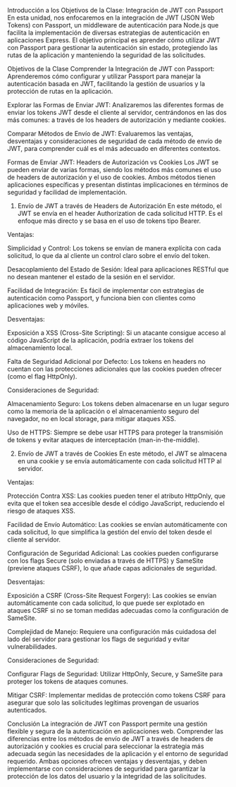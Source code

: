 Introducción a los Objetivos de la Clase: Integración de JWT con Passport
En esta unidad, nos enfocaremos en la integración de JWT (JSON Web Tokens) con Passport, un middleware de autenticación para Node.js que facilita la implementación de diversas estrategias de autenticación en aplicaciones Express. El objetivo principal es aprender cómo utilizar JWT con Passport para gestionar la autenticación sin estado, protegiendo las rutas de la aplicación y manteniendo la seguridad de las solicitudes.

Objetivos de la Clase
Comprender la Integración de JWT con Passport: Aprenderemos cómo configurar y utilizar Passport para manejar la autenticación basada en JWT, facilitando la gestión de usuarios y la protección de rutas en la aplicación.

Explorar las Formas de Enviar JWT: Analizaremos las diferentes formas de enviar los tokens JWT desde el cliente al servidor, centrándonos en las dos más comunes: a través de los headers de autorización y mediante cookies.

Comparar Métodos de Envío de JWT: Evaluaremos las ventajas, desventajas y consideraciones de seguridad de cada método de envío de JWT, para comprender cuál es el más adecuado en diferentes contextos.

Formas de Enviar JWT: Headers de Autorización vs Cookies
Los JWT se pueden enviar de varias formas, siendo los métodos más comunes el uso de headers de autorización y el uso de cookies. Ambos métodos tienen aplicaciones específicas y presentan distintas implicaciones en términos de seguridad y facilidad de implementación.

1. Envío de JWT a través de Headers de Autorización
En este método, el JWT se envía en el header Authorization de cada solicitud HTTP. Es el enfoque más directo y se basa en el uso de tokens tipo Bearer.

Ventajas:

Simplicidad y Control: Los tokens se envían de manera explícita con cada solicitud, lo que da al cliente un control claro sobre el envío del token.

Desacoplamiento del Estado de Sesión: Ideal para aplicaciones RESTful que no desean mantener el estado de la sesión en el servidor.

Facilidad de Integración: Es fácil de implementar con estrategias de autenticación como Passport, y funciona bien con clientes como aplicaciones web y móviles.

Desventajas:

Exposición a XSS (Cross-Site Scripting): Si un atacante consigue acceso al código JavaScript de la aplicación, podría extraer los tokens del almacenamiento local.

Falta de Seguridad Adicional por Defecto: Los tokens en headers no cuentan con las protecciones adicionales que las cookies pueden ofrecer (como el flag HttpOnly).

Consideraciones de Seguridad:

Almacenamiento Seguro: Los tokens deben almacenarse en un lugar seguro como la memoria de la aplicación o el almacenamiento seguro del navegador, no en local storage, para mitigar ataques XSS.

Uso de HTTPS: Siempre se debe usar HTTPS para proteger la transmisión de tokens y evitar ataques de interceptación (man-in-the-middle).

2. Envío de JWT a través de Cookies
En este método, el JWT se almacena en una cookie y se envía automáticamente con cada solicitud HTTP al servidor.

Ventajas:

Protección Contra XSS: Las cookies pueden tener el atributo HttpOnly, que evita que el token sea accesible desde el código JavaScript, reduciendo el riesgo de ataques XSS.

Facilidad de Envío Automático: Las cookies se envían automáticamente con cada solicitud, lo que simplifica la gestión del envío del token desde el cliente al servidor.

Configuración de Seguridad Adicional: Las cookies pueden configurarse con los flags Secure (solo enviadas a través de HTTPS) y SameSite (previene ataques CSRF), lo que añade capas adicionales de seguridad.

Desventajas:

Exposición a CSRF (Cross-Site Request Forgery): Las cookies se envían automáticamente con cada solicitud, lo que puede ser explotado en ataques CSRF si no se toman medidas adecuadas como la configuración de SameSite.

Complejidad de Manejo: Requiere una configuración más cuidadosa del lado del servidor para gestionar los flags de seguridad y evitar vulnerabilidades.

Consideraciones de Seguridad:

Configurar Flags de Seguridad: Utilizar HttpOnly, Secure, y SameSite para proteger los tokens de ataques comunes.

Mitigar CSRF: Implementar medidas de protección como tokens CSRF para asegurar que solo las solicitudes legítimas provengan de usuarios autenticados.

Conclusión
La integración de JWT con Passport permite una gestión flexible y segura de la autenticación en aplicaciones web. Comprender las diferencias entre los métodos de envío de JWT a través de headers de autorización y cookies es crucial para seleccionar la estrategia más adecuada según las necesidades de la aplicación y el entorno de seguridad requerido. Ambas opciones ofrecen ventajas y desventajas, y deben implementarse con consideraciones de seguridad para garantizar la protección de los datos del usuario y la integridad de las solicitudes.